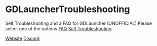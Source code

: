 # GDLauncherTroubleshooting
Self Troubleshooting and a FAQ for GDLauncher (UNOFFICIAL)
Please select one of the options
[FAQ](FAQ.md) [Self Troubleshooting]()

[Website](https://gdlauncher.com) [Discord](https://discord.gdlauncher.com/)
